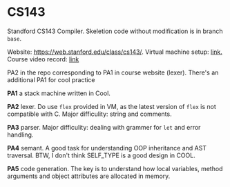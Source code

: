 # CS143

Standford CS143 Compiler. Skeletion code without modification is in branch `base`.  

Website: https://web.stanford.edu/class/cs143/. Virtual machine setup: [link.](https://courses.edx.org/courses/course-v1:StanfordOnline+SOE.YCSCS1+2T2020/7b74698308574f3c89d2ed498f26a019/?_gl=1*1aysj3w*_gcl_au*MTE2MTA4ODM1My4xNzE3NzQzNjkw*_ga*ODA2NTc3OTAuMTcxNzc0MzY4OQ..*_ga_D3KS4KMDT0*MTcyMzEwNzgwNC45LjEuMTcyMzEwODM1OS42MC4wLjA.) Course video record: [link](https://www.youtube.com/watch?v=9p_s457RSQE&list=PLTsf9UeqkRebOYdw4uqSN0ugRShSmHrzH)

PA2 in the repo corresponding to PA1 in course website (lexer). There's an additional PA1 for cool practice 

**PA1** a stack machine written in Cool.

**PA2** lexer. Do use `flex` provided in VM, as the latest version of `flex` is not compatible with C. Major difficulity: string and comments. 

**PA3** parser. Major difficulity: dealing with grammer for `let` and error handling.

**PA4** semant. A good task for understanding OOP inheritance and AST traversal. BTW, I don't think SELF_TYPE is a good design in COOL.

**PA5** code generation. The key is to understand how local variables, method arguments and object attributes are allocated in memory.


